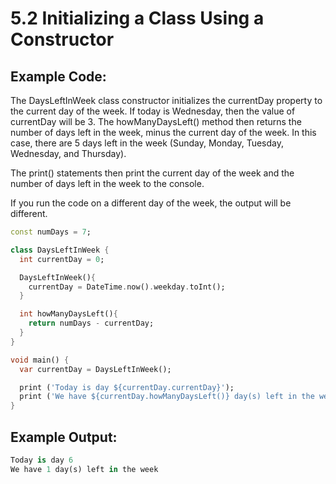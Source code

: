 # 5.2 Initializing a Class Using a Constructor

## Example Code:

The DaysLeftInWeek class constructor initializes the currentDay property to the current day of the week. 
If today is Wednesday, then the value of currentDay will be 3. 
The howManyDaysLeft() method then returns the number of days left in the week, minus the current day of the week. 
In this case, there are 5 days left in the week (Sunday, Monday, Tuesday, Wednesday, and Thursday).

The print() statements then print the current day of the week and the number of days left in the week to the console.

If you run the code on a different day of the week, the output will be different. 

```dart
const numDays = 7;

class DaysLeftInWeek {
  int currentDay = 0;

  DaysLeftInWeek(){
    currentDay = DateTime.now().weekday.toInt();
  }

  int howManyDaysLeft(){
    return numDays - currentDay;
  }
}

void main() {
  var currentDay = DaysLeftInWeek();

  print ('Today is day ${currentDay.currentDay}');
  print ('We have ${currentDay.howManyDaysLeft()} day(s) left in the week');
}
```

## Example Output:

```dart
Today is day 6
We have 1 day(s) left in the week
```
